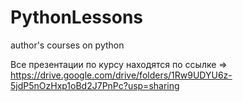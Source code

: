 # PythonLessons
 author's courses on python

Все презентации по курсу находятся по ссылке => https://drive.google.com/drive/folders/1Rw9UDYU6z-5jdP5nOzHxp1oBd2J7PnPc?usp=sharing
